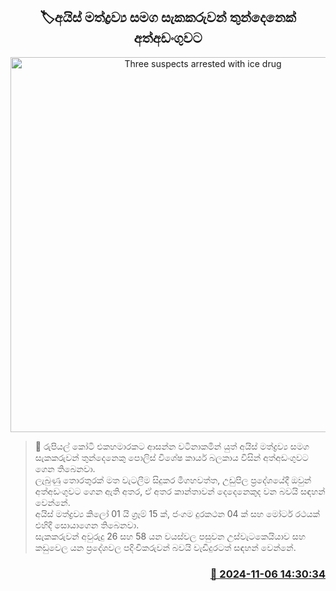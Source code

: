 <p align='center'><b><h2 align='center' title='Three suspects arrested with ice drug'>🏷අයිස් මත්ද්‍රව්‍ය සමග සැකකරුවන් තුන්දෙනෙක් අත්අඩංගුවට</h2></b></p>
<p align='center'><img src='https://helakuru.sgp1.cdn.digitaloceanspaces.com/esana/images/lib/arrested2[1].jpg' width='600' alt='Three suspects arrested with ice drug'></p>

>📝 රුපියල් කෝටි එකහමාරකට ආසන්න වටිනාකමින් යුත් අයිස් මත්ද්‍රව්‍ය සමග සැකකරුවන් තුන්දෙනෙකු පොලිස් විශේෂ කාර්ය බලකාය විසින් අත්අඩංගුවට ගෙන තිබෙනවා.<br>ලැබුණු තොරතුරක් මත වැටලීම සිදුකර මීගහවත්ත, උඩුපිල ප්‍රදේශයේදී ඔවුන් අත්අඩංගුවට ගෙන ඇති අතර, ඒ අතර කාන්තාවන් දෙදෙනෙකුද වන බවයි සඳහන් වෙන්නේ.<br>අයිස් මත්ද්‍රව්‍ය කිලෝ 01 යි ග්‍රෑම් 15 ක්, ජංගම දුරකථන 04 ක් සහ මෝටර් රථයක් එහිදී සොයාගෙන තිබෙනවා.<br>සැකකරුවන් අවුරුදු 26 සහ 58 යන වයස්වල පසුවන උස්වැටකෙයියාව සහ කඩුවෙල යන ප්‍රදේශවල පදිංචිකරුවන් බවයි වැඩිදුරටත් සඳහන් වෙන්නේ.<br>

<h3 align='right'><a href='https://www.helakuru.lk/esana/p/104793/'>📅 2024-11-06 14:30:34</a></h3>
